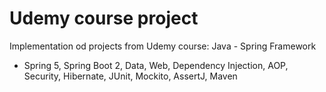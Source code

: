 # Udemy course project

Implementation od projects from Udemy course: Java - Spring Framework
- Spring 5, Spring Boot 2, Data, Web, Dependency Injection, AOP, Security, Hibernate, JUnit, Mockito, AssertJ, Maven